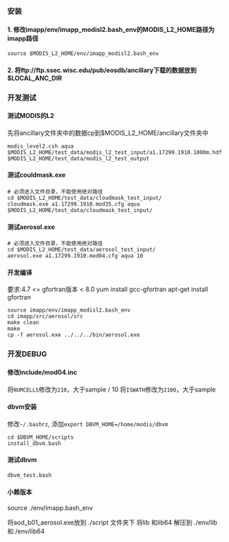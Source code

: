 ### 安装
#### 1. 修改imapp/env/imapp_modisl2.bash_env的MODIS_L2_HOME路径为imapp路径
```shell script
source $MODIS_L2_HOME/env/imapp_modisl2.bash_env
```
#### 2. 将ftp://ftp.ssec.wisc.edu/pub/eosdb/ancillary下载的数据放到$LOCAL_ANC_DIR

### 开发测试
#### 测试MODIS的L2
先将ancillary文件夹中的数据cp到$MODIS_L2_HOME/ancillary文件夹中
```shell script
modis_level2.csh aqua $MODIS_L2_HOME/test_data/modis_l2_test_input/a1.17299.1910.1000m.hdf  $MODIS_L2_HOME/test_data/modis_l2_test_output
```
#### 测试couldmask.exe
 ```shell script
# 必须进入文件目录，不能使用绝对路径
cd $MODIS_L2_HOME/test_data/cloudmask_test_input/
cloudmask.exe a1.17299.1910.mod35.cfg aqua $MODIS_L2_HOME/test_data/cloudmask_test_input/
```
#### 测试aerosol.exe
```shell script
# 必须进入文件目录，不能使用绝对路径
cd $MODIS_L2_HOME/test_data/aerosol_test_input/
aerosol.exe a1.17299.1910.mod04.cfg aqua 10
```

#### 开发编译
要求:4.7 <= gfortran版本 < 8.0
yum install gcc-gfortran
apt-get install gfortran

```shell script
source imapp/env/imapp_modisl2.bash_env
cd imapp/src/aerosol/src
make clean
make
cp -f aerosol.exe ../../../bin/aerosol.exe
```

### 开发DEBUG
#### 修改include/mod04.inc
将`NUMCELLS`修改为`210`，大于sample / 10
将`ISWATH`修改为`2100`，大于sample

#### dbvm安装
修改`~/.bashrz`, 添加`export DBVM_HOME=/home/modis/dbvm`
```shell script
cd $DBVM_HOME/scripts
install_dbvm.bash
```

#### 测试dbvm
```shell script
dbvm_test.bash
```


#### 小赖版本
source ./env/imapp.bash_env

将aod_b01_aerosol.exe放到 ./script 文件夹下
将lib 和lib64 解压到 ./env/lib 和./env/lib64
